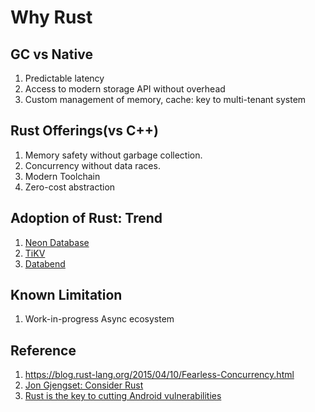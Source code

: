 # Why Rust

## GC vs Native

1. Predictable latency
2. Access to modern storage API without overhead
3. Custom management of memory, cache: key to multi-tenant system

## Rust Offerings(vs C++)

1. Memory safety without garbage collection.
2. Concurrency without data races.
3. Modern Toolchain
4. Zero-cost abstraction

## Adoption of Rust: Trend

1. [Neon Database](https://github.com/neondatabase/neon)
2. [TiKV](https://github.com/tikv/tikv)
3. [Databend](https://github.com/datafuselabs/databend)

## Known Limitation

1. Work-in-progress Async ecosystem

## Reference

1. <https://blog.rust-lang.org/2015/04/10/Fearless-Concurrency.html>
2. [Jon Gjengset: Consider Rust](https://www.youtube.com/watch?v=DnT-LUQgc7s)
3. [Rust is the key to cutting Android vulnerabilities](https://security.googleblog.com/2022/12/memory-safe-languages-in-android-13.html)
